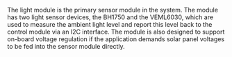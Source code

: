 The light module is the primary sensor module in the system. The module has two light sensor devices, the BH1750 and the VEML6030, which are used to measure the ambient light level and report this level back to the control module via an I2C interface. The module is also designed to support on-board voltage regulation if the application demands solar panel voltages to be fed into the sensor module directly.
